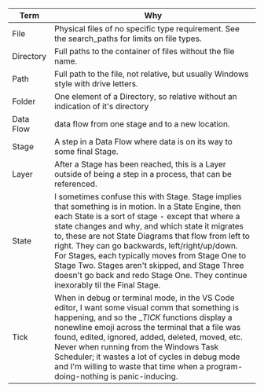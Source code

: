 |Term      |Why                                                                                                           |
|----------|--------------------------------------------------------------------------------------------------------------|
|File      |Physical files of no specific type requirement. See the search_paths for limits on file types.|
|Directory |Full paths to the container of files without the file name.|
|Path      |Full path to the file, not relative, but usually Windows style with drive letters.|
|Folder    |One element of a Directory, so relative without an indication of it's directory|
|Data Flow |data flow from one stage and to a new location.|
|Stage     |A step in a Data Flow where data is on its way to some final Stage.|
|Layer     |After a Stage has been reached, this is a Layer outside of being a step in a process, that can be referenced.|
|State     |I sometimes confuse this with Stage. Stage implies that something is in motion. In a State Engine, then each State is a sort of stage - except that where a state changes and why, and which state it migrates to, these are not State Diagrams that flow from left to right.  They can go backwards, left/right/up/down.  For Stages, each typically moves from Stage One to Stage Two.  Stages aren't skipped, and Stage Three doesn't go back and redo Stage One.  They continue inexorably til the Final Stage.|
|Tick      |When in debug or terminal mode, in the VS Code editor, I want some visual comm that something is happening, and so the __TICK_ functions display a nonewline emoji across the terminal that a file was found, edited, ignored, added, deleted, moved, etc. Never when running from the Windows Task Scheduler; it wastes a lot of cycles in debug mode and I'm willing to waste that time when a program-doing-nothing is panic-inducing.|

